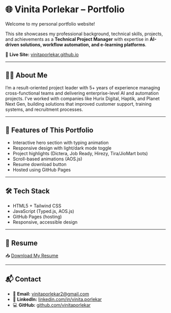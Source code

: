 # 🌐 Vinita Porlekar – Portfolio

Welcome to my personal portfolio website!

This site showcases my professional background, technical skills, projects, and achievements as a **Technical Project Manager** with expertise in **AI-driven solutions, workflow automation, and e-learning platforms**.

🔗 **Live Site:** [vinitaporlekar.github.io](https://vinitamporlekar.github.io)

---

## 👩‍💼 About Me

I’m a result-oriented project leader with 5+ years of experience managing cross-functional teams and delivering enterprise-level AI and automation projects. I’ve worked with companies like Hurix Digital, Haptik, and Planet Next Gen, building solutions that improved customer support, training systems, and recruitment processes.

---

## 🎯 Features of This Portfolio

- Interactive hero section with typing animation
- Responsive design with light/dark mode toggle
- Project highlights (Dictera, Job Ready, Hirezy, Tira/JioMart bots)
- Scroll-based animations (AOS.js)
- Resume download button
- Hosted using GitHub Pages

---

## 🛠️ Tech Stack

- HTML5 + Tailwind CSS
- JavaScript (Typed.js, AOS.js)
- GitHub Pages (hosting)
- Responsive, accessible design

---

## 📄 Resume

📥 [Download My Resume](./Vinita_Porlekar_Resume.pdf)

---

## 📬 Contact

- 📧 **Email:** [vinitaporlekar2@gmail.com](mailto:vinitaporlekar2@gmail.com)
- 💼 **LinkedIn:** [linkedin.com/in/vinita.porlekar](https://www.linkedin.com/in/vinita.porlekar)
- 💻 **GitHub:** [github.com/vinitaporlekar](https://github.com/vinitaporlekar)

